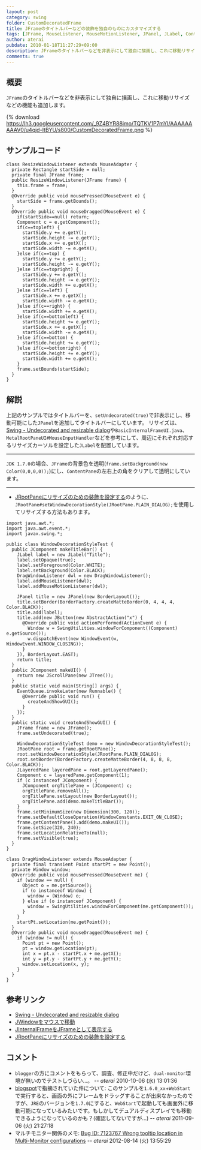 ```yaml
---
layout: post
category: swing
folder: CustomDecoratedFrame
title: JFrameのタイトルバーなどの装飾を独自のものにカスタマイズする
tags: [JFrame, MouseListener, MouseMotionListener, JPanel, JLabel, ContentPane, Transparent]
author: aterai
pubdate: 2010-01-18T11:27:29+09:00
description: JFrameのタイトルバーなどを非表示にして独自に描画し、これに移動リサイズなどの機能も追加します。
comments: true
---
```

## 概要
`JFrame`のタイトルバーなどを非表示にして独自に描画し、これに移動リサイズなどの機能も追加します。

{% download https://lh3.googleusercontent.com/_9Z4BYR88imo/TQTKV1P7mYI/AAAAAAAAAV0/u4qjd-ItBYU/s800/CustomDecoratedFrame.png %}

## サンプルコード
<pre class="prettyprint"><code>class ResizeWindowListener extends MouseAdapter {
  private Rectangle startSide = null;
  private final JFrame frame;
  public ResizeWindowListener(JFrame frame) {
    this.frame = frame;
  }
  @Override public void mousePressed(MouseEvent e) {
    startSide = frame.getBounds();
  }
  @Override public void mouseDragged(MouseEvent e) {
    if(startSide==null) return;
    Component c = e.getComponent();
    if(c==topleft) {
      startSide.y += e.getY();
      startSide.height -= e.getY();
      startSide.x += e.getX();
      startSide.width -= e.getX();
    }else if(c==top) {
      startSide.y += e.getY();
      startSide.height -= e.getY();
    }else if(c==topright) {
      startSide.y += e.getY();
      startSide.height -= e.getY();
      startSide.width += e.getX();
    }else if(c==left) {
      startSide.x += e.getX();
      startSide.width -= e.getX();
    }else if(c==right) {
      startSide.width += e.getX();
    }else if(c==bottomleft) {
      startSide.height += e.getY();
      startSide.x += e.getX();
      startSide.width -= e.getX();
    }else if(c==bottom) {
      startSide.height += e.getY();
    }else if(c==bottomright) {
      startSide.height += e.getY();
      startSide.width += e.getX();
    }
    frame.setBounds(startSide);
  }
}
</code></pre>

## 解説
上記のサンプルではタイトルバーを、`setUndecorated(true)`で非表示にし、移動可能にした`JPanel`を追加してタイトルバーにしています。
リサイズは、[Swing - Undecorated and resizable dialog](https://forums.oracle.com/thread/1365156)や`BasicInternalFrameUI.java`、`MetalRootPaneUI#MouseInputHandler`などを参考にして、周辺にそれぞれ対応するリサイズカーソルを設定した`JLabel`を配置しています。

- - - -
`JDK 1.7.0`の場合、`JFrame`の背景色を透明(`frame.setBackground(new Color(0,0,0,0));`)にし、`ContentPane`の左右上の角をクリアして透明にしています。

- - - -
- [JRootPaneにリサイズのための装飾を設定する](http://terai.xrea.jp/Swing/WindowDecorationStyle.html)のように、`JRootPane#setWindowDecorationStyle(JRootPane.PLAIN_DIALOG);`を使用してリサイズする方法もあります。

<!-- dummy comment line for breaking list -->

<pre class="prettyprint"><code>import java.awt.*;
import java.awt.event.*;
import javax.swing.*;

public class WindowDecorationStyleTest {
  public JComponent makeTitleBar() {
    JLabel label = new JLabel("Title");
    label.setOpaque(true);
    label.setForeground(Color.WHITE);
    label.setBackground(Color.BLACK);
    DragWindowListener dwl = new DragWindowListener();
    label.addMouseListener(dwl);
    label.addMouseMotionListener(dwl);

    JPanel title = new JPanel(new BorderLayout());
    title.setBorder(BorderFactory.createMatteBorder(0, 4, 4, 4, Color.BLACK));
    title.add(label);
    title.add(new JButton(new AbstractAction("x") {
      @Override public void actionPerformed(ActionEvent e) {
        Window w = SwingUtilities.windowForComponent((Component) e.getSource());
        w.dispatchEvent(new WindowEvent(w, WindowEvent.WINDOW_CLOSING));
      }
    }), BorderLayout.EAST);
    return title;
  }
  public JComponent makeUI() {
    return new JScrollPane(new JTree());
  }
  public static void main(String[] args) {
    EventQueue.invokeLater(new Runnable() {
      @Override public void run() {
        createAndShowGUI();
      }
    });
  }
  public static void createAndShowGUI() {
    JFrame frame = new JFrame();
    frame.setUndecorated(true);

    WindowDecorationStyleTest demo = new WindowDecorationStyleTest();
    JRootPane root = frame.getRootPane();
    root.setWindowDecorationStyle(JRootPane.PLAIN_DIALOG);
    root.setBorder(BorderFactory.createMatteBorder(4, 8, 8, 8, Color.BLACK));
    JLayeredPane layeredPane = root.getLayeredPane();
    Component c = layeredPane.getComponent(1);
    if (c instanceof JComponent) {
      JComponent orgTitlePane = (JComponent) c;
      orgTitlePane.removeAll();
      orgTitlePane.setLayout(new BorderLayout());
      orgTitlePane.add(demo.makeTitleBar());
    }
    frame.setMinimumSize(new Dimension(300, 120));
    frame.setDefaultCloseOperation(WindowConstants.EXIT_ON_CLOSE);
    frame.getContentPane().add(demo.makeUI());
    frame.setSize(320, 240);
    frame.setLocationRelativeTo(null);
    frame.setVisible(true);
  }
}

class DragWindowListener extends MouseAdapter {
  private final transient Point startPt = new Point();
  private Window window;
  @Override public void mousePressed(MouseEvent me) {
    if (window == null) {
      Object o = me.getSource();
      if (o instanceof Window) {
        window = (Window) o;
      } else if (o instanceof JComponent) {
        window = SwingUtilities.windowForComponent(me.getComponent());
      }
    }
    startPt.setLocation(me.getPoint());
  }
  @Override public void mouseDragged(MouseEvent me) {
    if (window != null) {
      Point pt = new Point();
      pt = window.getLocation(pt);
      int x = pt.x - startPt.x + me.getX();
      int y = pt.y - startPt.y + me.getY();
      window.setLocation(x, y);
    }
  }
}
</code></pre>

## 参考リンク
- [Swing - Undecorated and resizable dialog](https://forums.oracle.com/thread/1365156)
- [JWindowをマウスで移動](http://terai.xrea.jp/Swing/DragWindow.html)
- [JInternalFrameをJFrameとして表示する](http://terai.xrea.jp/Swing/InternalFrameTitleBar.html)
- [JRootPaneにリサイズのための装飾を設定する](http://terai.xrea.jp/Swing/WindowDecorationStyle.html)

<!-- dummy comment line for breaking list -->

## コメント
- `blogger`の方にコメントをもらって、調査、修正中だけど、`dual-monitor`環境が無いのでテストしづらい…。 -- *aterai* 2010-10-06 (水) 13:01:36
- [blogspot](http://java-swing-tips.blogspot.com/2010/05/custom-decorated-titlebar-jframe.html)で指摘されていた件について: このサンプルを`1.6.0_xx`+`WebStart`で実行すると、画面の外にフレームをドラッグすることが出来なかったのですが、`JRE`のバージョンを`1.7.0`にすると、`WebStart`で起動しても画面外に移動可能になっているみたいです。もしかしてデュアルディスプレイでも移動できるようになっているのかも？(確認してないですが...) -- *aterai* 2011-09-06 (火) 21:27:18
- マルチモニター関係のメモ: [Bug ID: 7123767 Wrong tooltip location in Multi-Monitor configurations](http://bugs.sun.com/bugdatabase/view_bug.do?bug_id=7123767) -- *aterai* 2012-08-14 (火) 13:55:29

<!-- dummy comment line for breaking list -->

